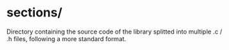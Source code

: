sections/
=========

Directory containing the source code of the library splitted into multiple .c / .h files, following a more standard format.


